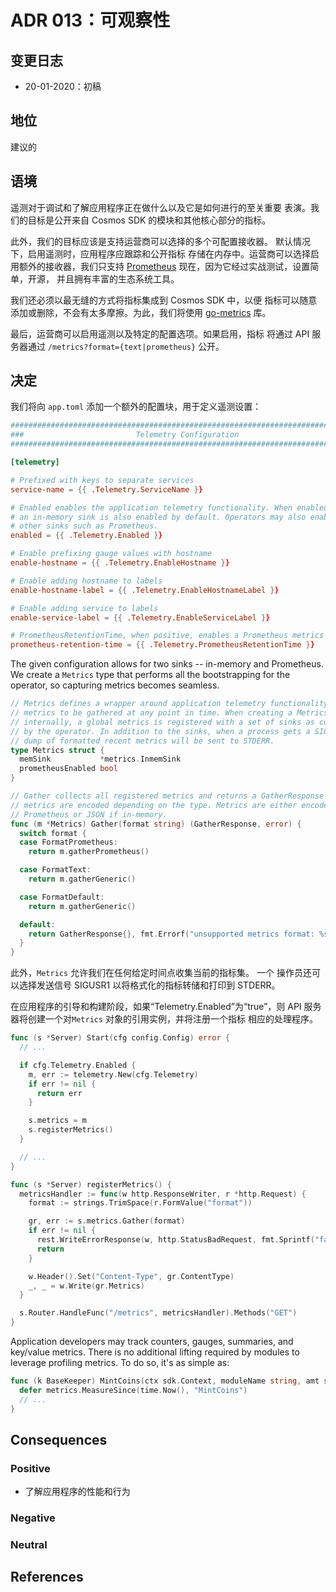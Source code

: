 # ADR 013：可观察性

## 变更日志

- 20-01-2020：初稿

## 地位

建议的

## 语境

遥测对于调试和了解应用程序正在做什么以及它是如何进行的至关重要
表演。我们的目标是公开来自 Cosmos SDK 的模块和其他核心部分的指标。

此外，我们的目标应该是支持运营商可以选择的多个可配置接收器。
默认情况下，启用遥测时，应用程序应跟踪和公开指标
存储在内存中。运营商可以选择启用额外的接收器，我们只支持
[Prometheus](https://prometheus.io/) 现在，因为它经过实战测试，设置简单，开源，
并且拥有丰富的生态系统工具。

我们还必须以最无缝的方式将指标集成到 Cosmos SDK 中，以便
指标可以随意添加或删除，不会有太多摩擦。为此，我们将使用
[go-metrics](https://github.com/armon/go-metrics) 库。

最后，运营商可以启用遥测以及特定的配置选项。如果启用，指标
将通过 API 服务器通过 `/metrics?format={text|prometheus}` 公开。

## 决定

我们将向 `app.toml` 添加一个额外的配置块，用于定义遥测设置： 

```toml
###############################################################################
###                         Telemetry Configuration                         ###
###############################################################################

[telemetry]

# Prefixed with keys to separate services
service-name = {{ .Telemetry.ServiceName }}

# Enabled enables the application telemetry functionality. When enabled,
# an in-memory sink is also enabled by default. Operators may also enabled
# other sinks such as Prometheus.
enabled = {{ .Telemetry.Enabled }}

# Enable prefixing gauge values with hostname
enable-hostname = {{ .Telemetry.EnableHostname }}

# Enable adding hostname to labels
enable-hostname-label = {{ .Telemetry.EnableHostnameLabel }}

# Enable adding service to labels
enable-service-label = {{ .Telemetry.EnableServiceLabel }}

# PrometheusRetentionTime, when positive, enables a Prometheus metrics sink.
prometheus-retention-time = {{ .Telemetry.PrometheusRetentionTime }}
```

The given configuration allows for two sinks -- in-memory and Prometheus. We create a `Metrics`
type that performs all the bootstrapping for the operator, so capturing metrics becomes seamless.

```go
// Metrics defines a wrapper around application telemetry functionality. It allows
// metrics to be gathered at any point in time. When creating a Metrics object,
// internally, a global metrics is registered with a set of sinks as configured
// by the operator. In addition to the sinks, when a process gets a SIGUSR1, a
// dump of formatted recent metrics will be sent to STDERR.
type Metrics struct {
  memSink           *metrics.InmemSink
  prometheusEnabled bool
}

// Gather collects all registered metrics and returns a GatherResponse where the
// metrics are encoded depending on the type. Metrics are either encoded via
// Prometheus or JSON if in-memory.
func (m *Metrics) Gather(format string) (GatherResponse, error) {
  switch format {
  case FormatPrometheus:
    return m.gatherPrometheus()

  case FormatText:
    return m.gatherGeneric()

  case FormatDefault:
    return m.gatherGeneric()

  default:
    return GatherResponse{}, fmt.Errorf("unsupported metrics format: %s", format)
  }
}
```

此外，`Metrics` 允许我们在任何给定时间点收集当前的指标集。 一个
操作员还可以选择发送信号 SIGUSR1 以将格式化的指标转储和打印到 STDERR。

在应用程序的引导和构建阶段，如果“Telemetry.Enabled”为“true”，则
API 服务器将创建一个对`Metrics` 对象的引用实例，并将注册一个指标
相应的处理程序。 

```go
func (s *Server) Start(cfg config.Config) error {
  // ...

  if cfg.Telemetry.Enabled {
    m, err := telemetry.New(cfg.Telemetry)
    if err != nil {
      return err
    }

    s.metrics = m
    s.registerMetrics()
  }

  // ...
}

func (s *Server) registerMetrics() {
  metricsHandler := func(w http.ResponseWriter, r *http.Request) {
    format := strings.TrimSpace(r.FormValue("format"))

    gr, err := s.metrics.Gather(format)
    if err != nil {
      rest.WriteErrorResponse(w, http.StatusBadRequest, fmt.Sprintf("failed to gather metrics: %s", err))
      return
    }

    w.Header().Set("Content-Type", gr.ContentType)
    _, _ = w.Write(gr.Metrics)
  }

  s.Router.HandleFunc("/metrics", metricsHandler).Methods("GET")
}
```

Application developers may track counters, gauges, summaries, and key/value metrics. There is no
additional lifting required by modules to leverage profiling metrics. To do so, it's as simple as:

```go
func (k BaseKeeper) MintCoins(ctx sdk.Context, moduleName string, amt sdk.Coins) error {
  defer metrics.MeasureSince(time.Now(), "MintCoins")
  // ...
}
```

## Consequences

### Positive

- 了解应用程序的性能和行为

### Negative

### Neutral

## References
